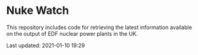 # Nuke Watch

This repository includes code for retrieving the latest information available on the output of EDF nuclear power plants in the UK.

Last updated: 2021-01-10 19:29